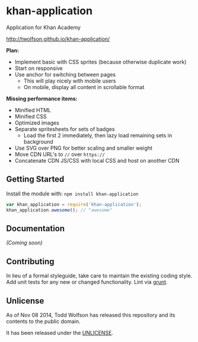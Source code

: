 # khan-application
Application for Khan Academy

http://twolfson.github.io/khan-application/

**Plan:**

- Implement basic with CSS sprites (because otherwise duplicate work)
- Start on responsive
- Use anchor for switching between pages
    - This will play nicely with mobile users
    - On mobile, display all content in scrollable format

**Missing performance items:**

- Minified HTML
- Minified CSS
- Optimized images
- Separate spritesheets for sets of badges
    - Load the first 2 immediately, then lazy load remaining sets in background
- Use SVG over PNG for better scaling and smaller weight
- Move CDN URL's to `//` over `https://`
- Concatenate CDN JS/CSS with local CSS and host on another CDN

## Getting Started
Install the module with: `npm install khan-application`

```js
var khan_application = require('khan-application');
khan_application.awesome(); // "awesome"
```

## Documentation
_(Coming soon)_

## Contributing
In lieu of a formal styleguide, take care to maintain the existing coding style. Add unit tests for any new or changed functionality. Lint via [grunt](https://github.com/gruntjs/grunt).

## Unlicense
As of Nov 08 2014, Todd Wolfson has released this repository and its contents to the public domain.

It has been released under the [UNLICENSE][].

[UNLICENSE]: UNLICENSE
